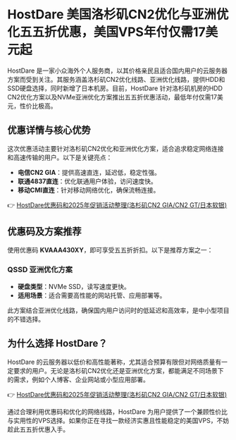 # HostDare 美国洛杉矶CN2优化与亚洲优化五五折优惠，美国VPS年付仅需17美元起

HostDare 是一家小众海外个人服务商，以其价格亲民且适合国内用户的云服务器方案而受到关注。其服务涵盖洛杉矶CN2优化线路、亚洲优化线路，提供HDD和SSD硬盘选择，同时新增了日本机房。目前，HostDare 针对洛杉矶机房的HDD CN2优化方案以及NVMe亚洲优化方案推出五五折优惠活动，最低年付仅需17美元，性价比极高。

## 优惠详情与核心优势

这次优惠活动主要针对洛杉矶CN2优化和亚洲优化方案，适合追求稳定网络连接和高速传输的用户。以下是关键亮点：

- **电信CN2 GIA**：提供高速直连，延迟低，稳定性强。
- **联通4837直连**：优化联通用户体验，访问速度快。
- **移动CMI直连**：针对移动网络优化，确保流畅连接。

👉 [HostDare优惠码和2025年促销活动整理(洛杉矶CN2 GIA/CN2 GT/日本软银)](https://bit.ly/hostdare)

## 优惠码及方案推荐

使用优惠码 **KVAAA430XY**，即可享受五五折折扣。以下是推荐方案之一：

### QSSD 亚洲优化方案
- **硬盘类型**：NVMe SSD，读写速度更快。
- **适用场景**：适合需要高性能的网站托管、应用部署等。

此方案结合亚洲优化线路，确保国内用户访问时的低延迟和高效率，是中小型项目的不错选择。

## 为什么选择 HostDare？

HostDare 的云服务器以低价和高性能著称，尤其适合预算有限但对网络质量有一定要求的用户。无论是洛杉矶CN2优化还是亚洲优化方案，都能满足不同场景下的需求，例如个人博客、企业网站或小型应用部署。

👉 [HostDare优惠码和2025年促销活动整理(洛杉矶CN2 GIA/CN2 GT/日本软银)](https://bit.ly/hostdare)

通过合理利用优惠码和优化的网络线路，HostDare 为用户提供了一个兼顾性价比与实用性的VPS选择。如果你正在寻找一款经济实惠且性能稳定的美国VPS，不妨趁此五五折优惠入手。